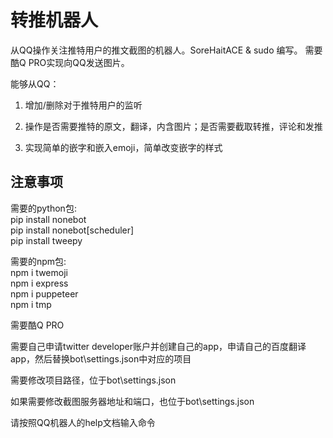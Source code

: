 # 转推机器人

从QQ操作关注推特用户的推文截图的机器人。SoreHaitACE & sudo 编写。
需要酷Q PRO实现向QQ发送图片。

能够从QQ：

1. 增加/删除对于推特用户的监听

2. 操作是否需要推特的原文，翻译，内含图片；是否需要截取转推，评论和发推

3. 实现简单的嵌字和嵌入emoji，简单改变嵌字的样式

## 注意事项

需要的python包:  
    pip install nonebot  
    pip install nonebot[scheduler]  
    pip install tweepy  

需要的npm包:  
    npm i twemoji  
    npm i express  
    npm i puppeteer  
    npm i tmp

需要酷Q PRO

需要自己申请twitter developer账户并创建自己的app，申请自己的百度翻译app，然后替换bot\\settings.json中对应的项目  

需要修改项目路径，位于bot\\settings.json  

如果需要修改截图服务器地址和端口，也位于bot\\settings.json

请按照QQ机器人的help文档输入命令
